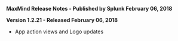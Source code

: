 **MaxMind Release Notes - Published by Splunk February 06, 2018**

**Version 1.2.21 - Released February 06, 2018**

- App action views and Logo updates
